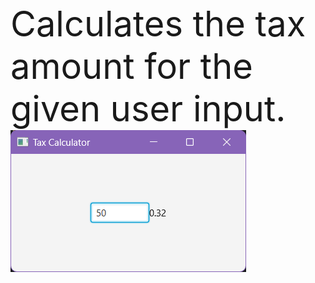 <br><span style="font-size:4em;">Calculates the tax amount for the given user input.</span> </br>
<img src="Output.png">